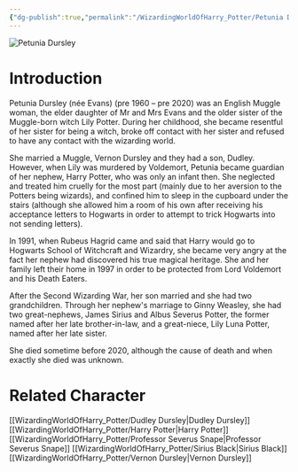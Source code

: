 ```yaml
---
{"dg-publish":true,"permalink":"/WizardingWorldOfHarry_Potter/Petunia Dursley/","dgPassFrontmatter":true,"created":"","updated":""}
---
```


![Petunia Dursley](http://rxbg5ysja.bkt.gdipper.com/Petunia_Dursley.png)
# Introduction
Petunia Dursley (née Evans) (pre 1960 – pre 2020) was an English Muggle woman, the elder daughter of Mr and Mrs Evans and the older sister of the Muggle-born witch Lily Potter. During her childhood, she became resentful of her sister for being a witch, broke off contact with her sister and refused to have any contact with the wizarding world.

She married a Muggle, Vernon Dursley and they had a son, Dudley. However, when Lily was murdered by Voldemort, Petunia became guardian of her nephew, Harry Potter, who was only an infant then. She neglected and treated him cruelly for the most part (mainly due to her aversion to the Potters being wizards), and confined him to sleep in the cupboard under the stairs (although she allowed him a room of his own after receiving his acceptance letters to Hogwarts in order to attempt to trick Hogwarts into not sending letters).  

In 1991, when Rubeus Hagrid came and said that Harry would go to Hogwarts School of Witchcraft and Wizardry, she became very angry at the fact her nephew had discovered his true magical heritage. She and her family left their home in 1997 in order to be protected from Lord Voldemort and his Death Eaters. 

After the Second Wizarding War, her son married and she had two grandchildren. Through her nephew's marriage to Ginny Weasley, she had two great-nephews, James Sirius and Albus Severus Potter, the former named after her late brother-in-law, and a great-niece, Lily Luna Potter, named after her late sister.

She died sometime before 2020, although the cause of death and when exactly she died was unknown.

# Related Character
[[WizardingWorldOfHarry_Potter/Dudley Dursley\|Dudley Dursley]]
[[WizardingWorldOfHarry_Potter/Harry Potter\|Harry Potter]]
[[WizardingWorldOfHarry_Potter/Professor Severus Snape\|Professor Severus Snape]]
[[WizardingWorldOfHarry_Potter/Sirius Black\|Sirius Black]]
[[WizardingWorldOfHarry_Potter/Vernon Dursley\|Vernon Dursley]]
